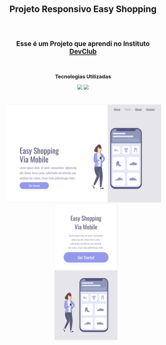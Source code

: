 <h1 align="center" >Projeto Responsivo Easy Shopping</h1>
<br>
<br>
<h2 align="center" >Esse é um Projeto que aprendi no Instituto <a href="https://rodolfomori.com.br/devclub">DevClub</a></h2>
<br>
<h3 align="center" >Tecnologias Utilizadas</h3>
<p align="center"> 
<img src="https://img.shields.io/badge/HTML5-E34F26?style=for-the-badge&logo=html5&logoColor=white">
<img src="https://img.shields.io/badge/CSS3-1572B6?style=for-the-badge&logo=css3&logoColor=white">
</p>
<br>
<p float="left" align="center"  >
  
<img src="https://github.com/Carloscs10/Projeto-Easy-Shopping-Responsivo/blob/master/Capturar%201%20notbook.PNG?raw=true" width="550px"  />
&nbsp;&nbsp;&nbsp;&nbsp;
<img src="https://github.com/Carloscs10/Projeto-Easy-Shopping-Responsivo/blob/master/Capturar2%20mobile.PNG?raw=true" height="440"/>

</p>
 
